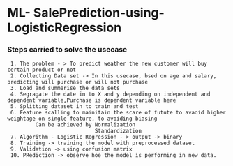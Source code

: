 # ML- SalePrediction-using-LogisticRegression

### Steps carried to solve the usecase
     1. The problem - > To predict weather the new customer will buy certain product or not
     2. Collecting Data set -> In this usecase, bsed on age and salary, predicting will purchase or will not purchase
     3. Load and summerise the data sets
     4. Segragate the date in to X and y depending on independent and dependent variable,Purchase is dependent variable here
     5. Splitting dataset in to train and test
     6. Feature scalling to mainitain the scare of futute to avaoid higher weightage on single feature, to avoiding biasing
             Can be achieved by Normalization
                                Standardization
     7. Algorithm - Logistic Regression - > output -> binary
     8. Training -> training the model with preprocessed dataset
     9. Validation -> using confusion matrix
     10. PRediction -> observe hoe the model is performing in new data.

